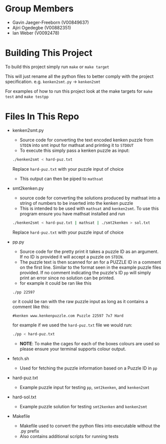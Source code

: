 # Group Members
- Gavin Jaeger-Freeborn (V00849637)
- Ajiri Ogedegbe (V00882351)
- Ian Weber (V0092478)

# Building This Project
To build this project simply run `make` or `make target`

This will just rename all the python files to better comply with the
project specification. e.g. `kenken2smt.py` -> `kenken2smt`

For examples of how to run this project look at the make targets for
`make test` and `make testpp`

# Files In This Repo
- kenken2smt.py
  - Source code for converting the text encoded kenken puzzle from
    `STDIN` into smt input for mathsat and printing it to `STDOUT`
  - To execute this simply pass a kenken puzzle as input:
  ```bash
  ./kenken2smt < hard-puz.txt
  ```
  Replace `hard-puz.txt` with your puzzle input of choice
  - This output can then be piped to `mathsat`

- smt2kenken.py
  - source code for converting the solutions produced by mathsat into
    a string of numbers to be inserted into the kenken puzzle
  - This is intended to be used with `mathsat` and `kenken2smt`.
	To use this program ensure you have mathsat installed and run
  ```bash
  ./kenken2smt < hard-puz.txt | mathsat | ./smt2kenken > sol.txt
  ```
  Replace `hard-puz.txt` with your puzzle input of choice

- pp.py
  - Source code for the pretty print it takes a puzzle ID as an
    argument. If no ID is provided it will accept a puzzle on
    `STDIN`.
  - The puzzle text is then scanned for an for a PUZZLE ID in a
    comment on the first line. Similar to the format seen in the
    example puzzle files provided. If no comment indicating the
    puzzle's ID `pp` will simply print an error since no solution can
    be printed.
  - for example it could be ran like this
  ```bash
  ./pp 22597
  ```
  or it could be ran with the raw puzzle input as long as it contains
  a comment like this:
  ```
  #kenken www.kenkenpuzzle.com Puzzle 22597 7x7 Hard
  ```
  for example if we used the `hard-puz.txt` file we would run:
  ```bash
  ./pp < hard-puz.txt
  ```
  - **NOTE**: To make the cages for each of the boxes colours are used so please
    ensure your terminal supports colour output.

- fetch.sh
  - Used for fetching the puzzle information based on a Puzzle ID in
    `pp`
- hard-puz.txt
  - Example puzzle input for testing `pp`, `smt2kenken`, and `kenken2smt`
- hard-sol.txt
  - Example puzzle solution for testing `smt2kenken` and `kenken2smt`

- Makefile
  - Makefile used to convert the python files into executable without
    the .py prefix
  - Also contains additional scripts for running tests
